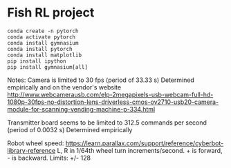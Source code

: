 # Fish RL project

```
conda create -n pytorch
conda activate pytorch
conda install gymnasium
conda install pytorch
conda install matplotlib
pip install ipython
pip install gymnasium[all]
```

Notes:
Camera is limited to 30 fps (period of 33.33 s)
Determined empirically and on the vendor's website
http://www.webcamerausb.com/elp-2megapixels-usb-webcam-full-hd-1080p-30fps-no-distortion-lens-driverless-cmos-ov2710-usb20-camera-module-for-scanning-vending-machine-p-334.html

Transmitter board seems to be limited to 312.5 commands per second (period of 0.0032 s)
Determined empirically

Robot wheel speed:
https://learn.parallax.com/support/reference/cyberbot-library-reference
L, R in 1/64th wheel turn increments/second. + is forward, - is backward.
Limits: +/- 128